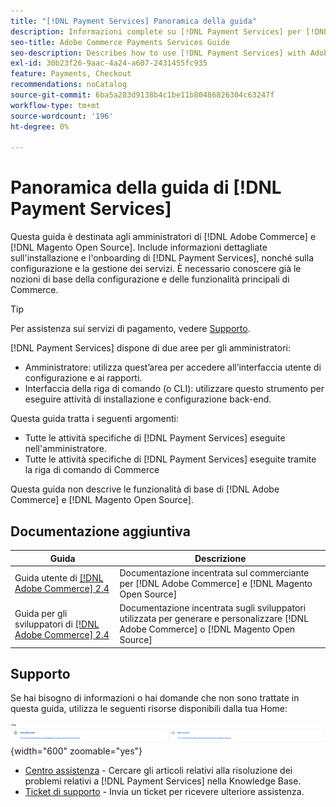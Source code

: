 ```yaml
---
title: "[!DNL Payment Services] Panoramica della guida"
description: Informazioni complete su [!DNL Payment Services] per [!DNL Adobe Commerce] e [!DNL Magento Open Source] amministratori, inclusi installazione e onboarding
seo-title: Adobe Commerce Payments Services Guide
seo-description: Describes how to use [!DNL Payment Services] with Adobe Commerce or [!DNL Magento Open Source].
exl-id: 30b23f26-9aac-4a24-a607-2431455fc935
feature: Payments, Checkout
recommendations: noCatalog
source-git-commit: 6ba5a283d9138b4c1be11b80486826304c63247f
workflow-type: tm+mt
source-wordcount: '196'
ht-degree: 0%

---
```


# Panoramica della guida di [!DNL Payment Services]

Questa guida è destinata agli amministratori di [!DNL Adobe Commerce] e [!DNL Magento Open Source]. Include informazioni dettagliate sull&#39;installazione e l&#39;onboarding di [!DNL Payment Services], nonché sulla configurazione e la gestione dei servizi. È necessario conoscere già le nozioni di base della configurazione e delle funzionalità principali di Commerce.

>[!TIP]
>
>Per assistenza sui servizi di pagamento, vedere [Supporto](#support).

[!DNL Payment Services] dispone di due aree per gli amministratori:

* Amministratore: utilizza quest’area per accedere all’interfaccia utente di configurazione e ai rapporti.
* Interfaccia della riga di comando (o CLI): utilizzare questo strumento per eseguire attività di installazione e configurazione back-end.

Questa guida tratta i seguenti argomenti:

* Tutte le attività specifiche di [!DNL Payment Services] eseguite nell&#39;amministratore.
* Tutte le attività specifiche di [!DNL Payment Services] eseguite tramite la riga di comando di Commerce

Questa guida non descrive le funzionalità di base di [!DNL Adobe Commerce] e [!DNL Magento Open Source].

## Documentazione aggiuntiva

| Guida | Descrizione |
|------ | ----------- |
| Guida utente di [[!DNL Adobe Commerce] 2.4](https://experienceleague.adobe.com/docs/commerce-admin/user-guides/home.html) | Documentazione incentrata sul commerciante per [!DNL Adobe Commerce] e [!DNL Magento Open Source] |
| Guida per gli sviluppatori di [[!DNL Adobe Commerce] 2.4](https://developer.adobe.com/commerce/docs) | Documentazione incentrata sugli sviluppatori utilizzata per generare e personalizzare [!DNL Adobe Commerce] o [!DNL Magento Open Source] |

## Supporto

Se hai bisogno di informazioni o hai domande che non sono trattate in questa guida, utilizza le seguenti risorse disponibili dalla tua Home:

![Risorse della Guida](assets/help-resources.png){width="600" zoomable="yes"}

* [Centro assistenza](https://experienceleague.adobe.com/docs/commerce-knowledge-base/kb/overview.html) - Cercare gli articoli relativi alla risoluzione dei problemi relativi a [!DNL Payment Services] nella Knowledge Base.
* [Ticket di supporto](https://experienceleague.adobe.com/docs/commerce-knowledge-base/kb/help-center-guide/magento-help-center-user-guide.html#submit-ticket) - Invia un ticket per ricevere ulteriore assistenza.
